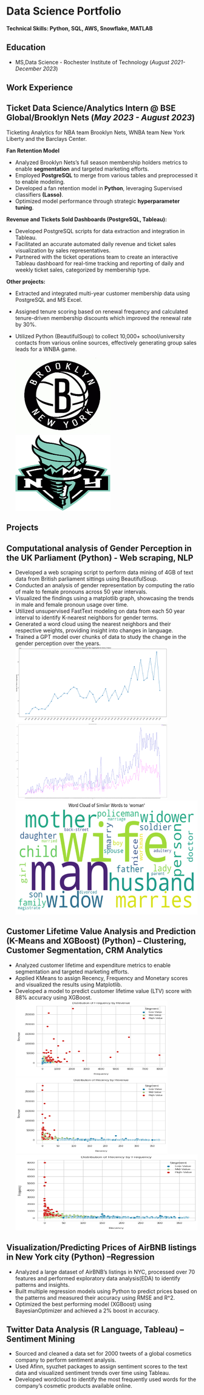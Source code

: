 # Data Science Portfolio

#### Technical Skills: Python, SQL, AWS, Snowflake, MATLAB

## Education						       		
- MS,Data Science - Rochester Institute of Technology (_August 2021-December 2023_)	 			        		

## Work Experience
## Ticket Data Science/Analytics Intern @ BSE Global/Brooklyn Nets (_May 2023 - August 2023_)

Ticketing Analytics for NBA team Brooklyn Nets, WNBA team New York Liberty and the Barclays Center.

**Fan Retention Model**
- Analyzed  Brooklyn Nets’s full season membership holders metrics to enable **segmentation** and targeted marketing efforts.
- Employed **PostgreSQL** to merge from various tables and preprocessed it to enable modeling.
- Developed a fan retention model in **Python**, leveraging Supervised classifiers **(Lasso)**.
- Optimized model performance through strategic **hyperparameter tuning**.

 **Revenue and Tickets Sold Dashboards (PostgreSQL, Tableau):**
- Developed PostgreSQL scripts for data extraction and integration in Tableau.
- Facilitated an accurate automated daily revenue and ticket sales visualization by sales representatives. 
- Partnered with the ticket operations team to create an interactive Tableau dashboard for real-time tracking and reporting of daily and weekly ticket sales, categorized by membership type.

**Other projects:**
- Extracted and integrated multi-year customer membership data using PostgreSQL and MS Excel.
- Assigned tenure scoring based on renewal frequency and calculated tenure-driven membership discounts which improved the renewal rate by 30%.
- Utilized Python (BeautifulSoup) to collect 10,000+ school/university contacts from various online sources, effectively generating group sales leads for a WNBA game.
  
   <img src='img/nets.jpeg' height ='200' width='250'/> <img src='img/liberty.png' height ='200' width='250'/>


## Projects
## Computational analysis of Gender Perception in the UK Parliament (Python) - Web scraping, NLP 

- Developed a web scraping script to perform data mining of 4GB of text data from British parliament sittings  using BeautifulSoup.
- Conducted an analysis of gender representation by computing the ratio of male to female pronouns across 50 year intervals.
- Visualized the findings using a matplotlib graph, showcasing the trends in male and female pronoun usage over time.
- Utilized unsupervised FastText modeling on data from each 50 year interval to identify K-nearest neighbors for gender terms.
- Generated a word cloud using the nearest neighbors and their respective weights, providing insight into changes in language.
- Trained a GPT model over chunks of data to study the change in the gender perception over the years.
  <img src='img/tokens.png' height='200' width='400'/> <img src='img/pronoun_counts.png' height='200' width='400'/>
  <img src='img/1918-1927.png' height='300' width='500'/>

## Customer Lifetime Value Analysis and Prediction (K-Means and XGBoost) (Python) – Clustering, Customer Segmentation, CRM Analytics
- Analyzed customer lifetime and expenditure metrics to enable segmentation and targeted marketing efforts.
- Applied KMeans to assign Recency, Frequency and Monetary scores and visualized the results  using Matplotlib.
- Developed a model to predict customer lifetime value (LTV) score with 88% accuracy using XGBoost.
 <img src='img/CLTV1.png' height='200' width='400'/> <img src='img/CLTV2.png' height='200' width='400'/><img src='img/CLTV3.png' height='200' width='500'/>


## Visualization/Predicting Prices of AirBNB listings in New York city (Python) –Regression
- Analyzed a large dataset of AirBNB’s listings in NYC, processed over 70 features and performed exploratory data analysis(EDA) to identify patterns and insights.
- Built multiple regression models using Python to predict prices based on the patterns and measured their accuracy using RMSE and R^2.
- Optimized the best performing model (XGBoost) using BayesianOptimizer and achieved a 2% boost in accuracy.


## Twitter Data Analysis (R Language, Tableau) –Sentiment Mining
- Sourced and cleaned a data set for 2000 tweets of a global cosmetics company to perform sentiment analysis.
- Used Afinn, syuzhet packages to assign sentiment scores to the text data and visualized sentiment trends over time using Tableau.
- Developed wordcloud to identify the most frequently used words for the company’s cosmetic products available online.




